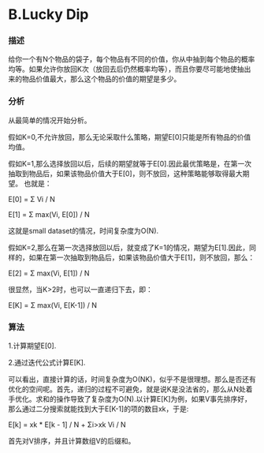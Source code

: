 # B.Lucky Dip

### 描述

给你一个有N个物品的袋子，每个物品有不同的价值，你从中抽到每个物品的概率均等。如果允许你放回K次（放回去后仍然概率均等），而且你要尽可能地使抽出来的物品价值最大，那么这个物品的价值的期望是多少。

### 分析

从最简单的情况开始分析。

假如K=0,不允许放回，那么无论采取什么策略，期望E[0]只能是所有物品的价值均值。

假如K=1,那么选择放回以后，后续的期望就等于E[0].因此最优策略是，在第一次抽取到物品后，如果该物品价值大于E[0]，则不放回，这种策略能够取得最大期望。
也就是：

E[0] = Σ Vi / N

E[1] = Σ max(Vi, E[0]) / N

这就是small dataset的情况，时间复杂度为O(N).

假如K=2,那么在第一次选择放回以后，就变成了K=1的情况，期望为E[1].因此，同样的，如果在第一次抽取到物品后，如果该物品价值大于E[1]，则不放回，那么：

E[2] = Σ max(Vi, E[1]) / N

很显然，当K>2时，也可以一直递归下去，即：

E[K] = Σ max(Vi, E[K-1]) / N

### 算法

1.计算期望E[0].

2.通过迭代公式计算E[K].

可以看出，直接计算的话，时间复杂度为O(NK)，似乎不是很理想。那么是否还有优化的空间呢。首先，递归的过程不可避免，就是说K是没法省的，那么从N处着手优化。求和的操作导致了复杂度为O(N).以计算E[K]为例，如果V事先排序好，那么通过二分搜索就能找到大于E[K-1]的项的数目xk，于是:

  E[k] = xk * E[k - 1] / N + Σi>xk Vi / N
  
首先对V排序，并且计算数组V的后缀和。

